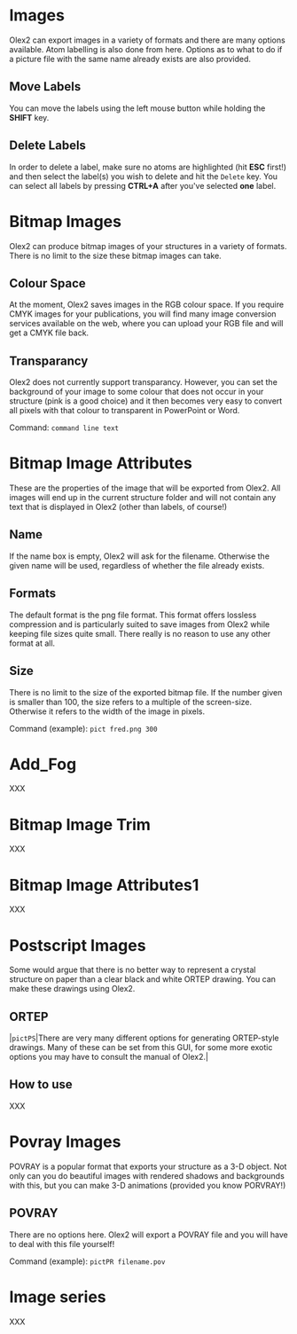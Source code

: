 # Images 
Olex2 can export images in a variety of formats and there are many options available. Atom labelling is also done from here. Options as to what to do if a picture file with the same name already exists are also provided. 

## Move Labels 
You can move the labels using the left mouse button while holding the **SHIFT** key. 

## Delete Labels 
In order to delete a label, make sure no atoms are highlighted (hit **ESC** first!) and then select the label(s) you wish to delete and hit the `Delete` key. You can select all labels by pressing **CTRL+A** after you've selected **one** label. 

# Bitmap Images 
Olex2 can produce bitmap images of your structures in a variety of formats. There is no limit to the size these bitmap images can take. 

## Colour Space  
At the moment, Olex2 saves images in the RGB colour space. If you require CMYK images for your publications, you will find many image conversion services available on the web, where you can upload your RGB file and will get a CMYK file back. 

## Transparancy  
Olex2 does not currently support transparancy. However, you can set the background of your image to some colour that does not occur in your structure (pink is a good choice) and it then becomes very easy to convert all pixels with that colour to transparent in PowerPoint or Word. 

Command: `command line text`

# Bitmap Image Attributes 
These are the properties of the image that will be exported from Olex2. All images will end up in the current structure folder and will not contain any text that is displayed in Olex2 (other than labels, of course!) 

## Name  
If the name box is empty, Olex2 will ask for the filename. Otherwise the given name will be used, regardless of whether the file already exists. 

## Formats  
The default format is the png file format. This format offers lossless compression and is particularly suited to save images from Olex2 while keeping file sizes quite small. There really is no reason to use any other format at all. 

## Size  
There is no limit to the size of the exported bitmap file. If the number given is smaller than 100, the size refers to a multiple of the screen-size. Otherwise it refers to the width of the image in pixels. 

Command (example): `pict fred.png 300`

# Add_Fog 
XXX

# Bitmap Image Trim 
XXX

# Bitmap Image Attributes1 
XXX 

# Postscript Images
Some would argue that there is no better way to represent a crystal structure on paper than a clear black and white ORTEP drawing. You can make these drawings using Olex2. 

## ORTEP  

|`pictPS`|There are very many different options for generating ORTEP-style drawings. Many of these can be set from this GUI, for some more exotic options you may have to consult the manual of Olex2.|


## How to use
XXX

# Povray Images
POVRAY is a popular format that exports your structure as a 3-D object. Not only can you do beautiful images with rendered shadows and backgrounds with this, but you can make 3-D animations (provided you know PORVRAY!) 

## POVRAY 
There are no options here. Olex2 will export a POVRAY file and you will have to deal with this file yourself! 

Command (example): `pictPR filename.pov` 

# Image series
XXX

